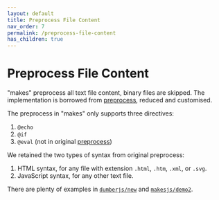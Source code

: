 ```yaml
---
layout: default
title: Preprocess File Content
nav_order: 7
permalink: /preprocess-file-content
has_children: true
---
```


# Preprocess File Content

"makes" preprocess all text file content, binary files are skipped. The implementation is borrowed from [preprocess](https://github.com/jsoverson/preprocess), reduced and customised.

The preprocess in "makes" only supports three directives:

1. `@echo`
2. `@if`
3. `@eval` (not in original [preprocess](https://github.com/jsoverson/preprocess))

We retained the two types of syntax from original preprocess:
1. HTML syntax, for any file with extension `.html`, `.htm`, `.xml`, or `.svg`.
2. JavaScript syntax, for any other text file.

There are plenty of examples in [`dumberjs/new`](https://github.com/dumberjs/new) and [`makesjs/demo2`](https://github.com/makesjs/demo2).
